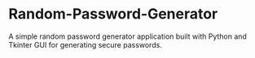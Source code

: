 # Random-Password-Generator
A simple random password generator application built with Python and Tkinter GUI for generating secure passwords.
